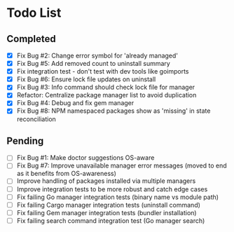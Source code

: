 # Todo List

## Completed
- [x] Fix Bug #2: Change error symbol for 'already managed'
- [x] Fix Bug #5: Add removed count to uninstall summary
- [x] Fix integration test - don't test with dev tools like goimports
- [x] Fix Bug #6: Ensure lock file updates on uninstall
- [x] Fix Bug #3: Info command should check lock file for manager
- [x] Refactor: Centralize package manager list to avoid duplication
- [x] Fix Bug #4: Debug and fix gem manager
- [x] Fix Bug #8: NPM namespaced packages show as 'missing' in state reconciliation

## Pending
- [ ] Fix Bug #1: Make doctor suggestions OS-aware
- [ ] Fix Bug #7: Improve unavailable manager error messages (moved to end as it benefits from OS-awareness)
- [ ] Improve handling of packages installed via multiple managers
- [ ] Improve integration tests to be more robust and catch edge cases
- [ ] Fix failing Go manager integration tests (binary name vs module path)
- [ ] Fix failing Cargo manager integration tests (uninstall command)
- [ ] Fix failing Gem manager integration tests (bundler installation)
- [ ] Fix failing search command integration test (Go manager search)
